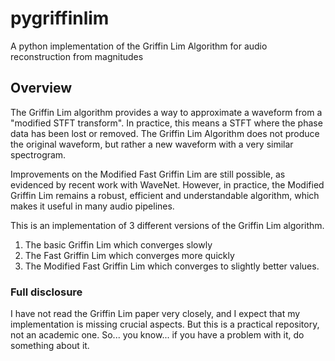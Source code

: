 # pygriffinlim
A python implementation of the Griffin Lim Algorithm for audio reconstruction from magnitudes

## Overview
The Griffin Lim algorithm provides a way to approximate a waveform from a "modified STFT transform".
In practice, this means a STFT where the phase data has been lost or removed.  The Griffin Lim
Algorithm does not produce the original waveform, but rather a new waveform with a very similar
spectrogram.

Improvements on the Modified Fast Griffin Lim are still possible, as evidenced by recent work with
WaveNet.  However, in practice, the Modified Griffin Lim remains a robust, efficient and understandable
algorithm, which makes it useful in many audio pipelines.

This is an implementation of 3 different versions of the Griffin Lim algorithm.

1. The basic Griffin Lim which converges slowly
2. The Fast Griffin Lim which converges more quickly
3. The Modified Fast Griffin Lim which converges to slightly better values.

### Full disclosure
I have not read the Griffin Lim paper very closely, and I expect that my implementation is missing
crucial aspects.  But this is a practical repository, not an academic one.  So... you know... if you
have a problem with it, do something about it.
